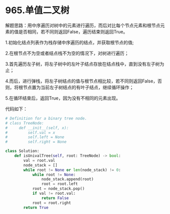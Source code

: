 # 965.单值二叉树

解题思路：用中序遍历对树中的元素进行遍历，而后对比每个节点元素和根节点元素的值是否相同，若不同则返回False，遍历结束则返回True。

1.初始化结点列表作为栈存储中序遍历的结点，并获取根节点的值;

2.在根节点不为空或者结点栈不为空的情况下，对树进行遍历；

3.首先遍历左子树，将左子树中的左叶子结点存放在结点栈中，直到没有左子树为止；

4.而后，进行弹栈，将左子树结点的值与根节点相比较，若不同则返回False，否则，将根节点置为当前左子树结点的有叶子结点，继续循环操作；

5.在循环结束后，返回True，因为没有不相同的元素出现。

代码如下：

```python
# Definition for a binary tree node.
# class TreeNode:
#     def __init__(self, x):
#         self.val = x
#         self.left = None
#         self.right = None

class Solution:
    def isUnivalTree(self, root: TreeNode) -> bool:
        val = root.val
        node_stack = []
        while root != None or len(node_stack) != 0:
            while root != None:
                node_stack.append(root)
                root = root.left
            root = node_stack.pop()
            if val != root.val:
                return False
            root = root.right
        return True
```
